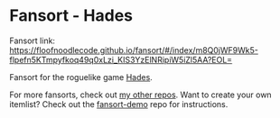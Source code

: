 # Fansort - Hades

Fansort link: https://floofnoodlecode.github.io/fansort/#/index/m8Q0jWF9Wk5-flpefn5KTmpyfkoq49q0xLzi_KIS3YzElNRipiW5iZl5AA?EOL=

Fansort for the roguelike game [Hades](https://hades.fandom.com/wiki/Hades_Wiki).

For more fansorts, check out [my other repos](https://github.com/floofnoodlecode?tab=repositories&q=fansort&type=&language=&sort=name). Want to create your own itemlist? Check out the [fansort-demo](https://github.com/floofnoodlecode/fansort-demo) repo for instructions.
